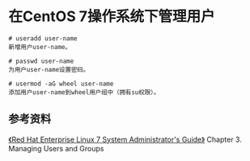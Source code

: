# 在CentOS 7操作系统下管理用户

```
# useradd user-name
新增用户user-name。

# passwd user-name
为用户user-name设置密码。

# usermod -aG wheel user-name
添加用户user-name到wheel用户组中（拥有su权限）。
```


## 参考资料

[《Red Hat Enterprise Linux 7 System Administrator's Guide》](https://access.redhat.com/documentation/en-US/Red_Hat_Enterprise_Linux/7/pdf/System_Administrators_Guide/Red_Hat_Enterprise_Linux-7-System_Administrators_Guide-en-US.pdf)
Chapter 3. Managing Users and Groups
